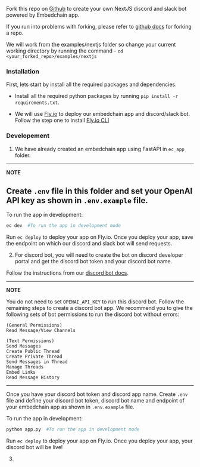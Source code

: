 Fork this repo on [Github](https://github.com/embedchain/embedchain) to create your own NextJS discord and slack bot powered by Embedchain app.

If you run into problems with forking, please refer to [github docs](https://docs.github.com/en/pull-requests/collaborating-with-pull-requests/working-with-forks/fork-a-repo) for forking a repo.

We will work from the examples/nextjs folder so change your current working directory by running the command - `cd <your_forked_repo>/examples/nextjs`

### Installation

First, lets start by install all the required packages and dependencies.

- Install all the required python packages by running `pip install -r requirements.txt`.

- We will use [Fly.io](https://fly.io/) to deploy our embedchain app and discord/slack bot. Follow the step one to install [Fly.io CLI](https://docs.embedchain.ai/deployment/fly_io#step-1-install-flyctl-command-line)

### Developement

1. We have already created an embedchain app using FastAPI in `ec_app` folder.

---
**NOTE**

Create `.env` file in this folder and set your OpenAI API key as shown in `.env.example` file.
---

To run the app in development:

```bash
ec dev  #To run the app in development mode
```

Run `ec deploy` to deploy your app on Fly.io. Once you deploy your app, save the endpoint on which our discord and slack bot will send requests.

2. For discord bot, you will need to create the bot on discord developer portal and get the discord bot token and your discord bot name.

Follow the instructions from our [discord bot docs](https://docs.embedchain.ai/examples/discord_bot).

---
**NOTE**

You do not need to set `OPENAI_API_KEY` to run this discord bot. Follow the remaining steps to create a discord bot app. We recommend you to give the following sets of bot permissions to run the discord bot without errors:

```
(General Permissions)
Read Message/View Channels

(Text Permissions)
Send Messages
Create Public Thread
Create Private Thread
Send Messages in Thread
Manage Threads
Embed Links
Read Message History
```
---

Once you have your discord bot token and discord app name. Create `.env` file and define your discord bot token, discord bot name and endpoint of your embedchain app as shown in `.env.example` file.

To run the app in development:

```bash
python app.py  #To run the app in development mode
```

Run `ec deploy` to deploy your app on Fly.io. Once you deploy your app, your discord bot will be live!

3. 


